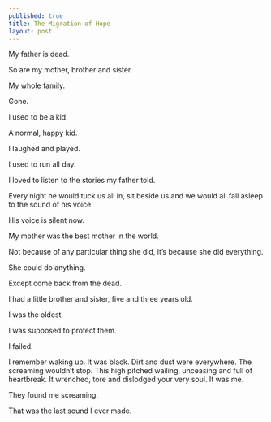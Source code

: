 ```yaml
---
published: true
title: The Migration of Hope
layout: post
---
```

My father is dead.

So are my mother, brother and sister. 

My whole family. 

Gone. 


I used to be a kid. 

A normal, happy kid. 

I laughed and played. 

I used to run all day. 


I loved to listen to the stories my father told. 

Every night he would tuck us all in, sit beside us and we would all fall asleep to the sound of his voice. 

His voice is silent now. 


My mother was the best mother in the world. 

Not because of any particular thing she did, it’s because she did everything. 

She could do anything. 

Except come back from the dead. 


I had a little brother and sister, five and three years old. 

I was the oldest. 

I was supposed to protect them. 

I failed. 


I remember waking up. It was black. Dirt and dust were everywhere. The screaming wouldn’t stop. This high pitched wailing, unceasing and full of heartbreak. It wrenched, tore and dislodged your very soul.
It was me. 

They found me screaming. 

That was the last sound I ever made.